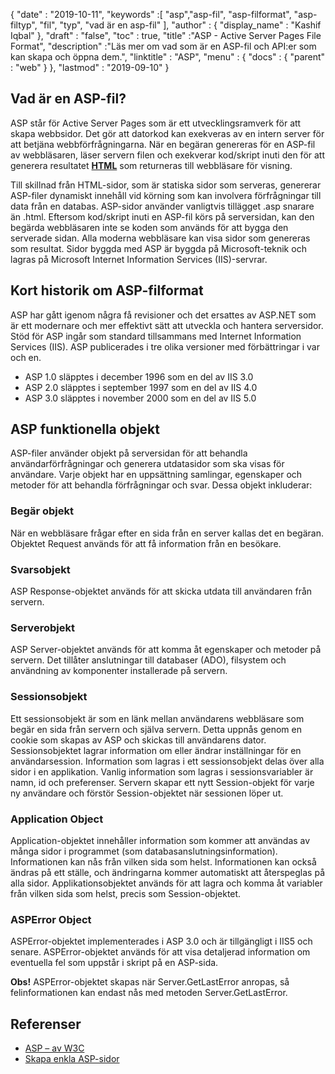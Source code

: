 {
  "date" : "2019-10-11",
  "keywords" :[ "asp","asp-fil", "asp-filformat", "asp-filtyp", "fil", "typ", "vad är en asp-fil" ],
  "author" : {
    "display_name" : "Kashif Iqbal"
},
  "draft" : "false",
  "toc" : true,
  "title" :"ASP - Active Server Pages File Format",
  "description" :"Läs mer om vad som är en ASP-fil och API:er som kan skapa och öppna dem.",
  "linktitle" : "ASP",
  "menu" : {
    "docs" : {
      "parent" : "web"
}
},
  "lastmod" : "2019-09-10"
}

## Vad är en ASP-fil?

ASP står för Active Server Pages som är ett utvecklingsramverk för att skapa webbsidor. Det gör att datorkod kan exekveras av en intern server för att betjäna webbförfrågningarna. När en begäran genereras för en ASP-fil av webbläsaren, läser servern filen och exekverar kod/skript inuti den för att generera resultatet **[HTML](/sv/web/html/)** som returneras till webbläsare för visning.

Till skillnad från HTML-sidor, som är statiska sidor som serveras, genererar ASP-filer dynamiskt innehåll vid körning som kan involvera förfrågningar till data från en databas. ASP-sidor använder vanligtvis tillägget .asp snarare än .html. Eftersom kod/skript inuti en ASP-fil körs på serversidan, kan den begärda webbläsaren inte se koden som används för att bygga den serverade sidan. Alla moderna webbläsare kan visa sidor som genereras som resultat. Sidor byggda med ASP är byggda på Microsoft-teknik och lagras på Microsoft Internet Information Services (IIS)-servrar.

## Kort historik om ASP-filformat
ASP har gått igenom några få revisioner och det ersattes av ASP.NET som är ett modernare och mer effektivt sätt att utveckla och hantera serversidor. Stöd för ASP ingår som standard tillsammans med Internet Information Services (IIS). ASP publicerades i tre olika versioner med förbättringar i var och en.

* ASP 1.0 släpptes i december 1996 som en del av IIS 3.0
* ASP 2.0 släpptes i september 1997 som en del av IIS 4.0
* ASP 3.0 släpptes i november 2000 som en del av IIS 5.0

## ASP funktionella objekt

ASP-filer använder objekt på serversidan för att behandla användarförfrågningar och generera utdatasidor som ska visas för användare. Varje objekt har en uppsättning samlingar, egenskaper och metoder för att behandla förfrågningar och svar. Dessa objekt inkluderar:

### Begär objekt

När en webbläsare frågar efter en sida från en server kallas det en begäran. Objektet Request används för att få information från en besökare.

### Svarsobjekt

ASP Response-objektet används för att skicka utdata till användaren från servern.

### Serverobjekt

ASP Server-objektet används för att komma åt egenskaper och metoder på servern. Det tillåter anslutningar till databaser (ADO), filsystem och användning av komponenter installerade på servern.

### Sessionsobjekt

Ett sessionsobjekt är som en länk mellan användarens webbläsare som begär en sida från servern och själva servern. Detta uppnås genom en cookie som skapas av ASP och skickas till användarens dator. Sessionsobjektet lagrar information om eller ändrar inställningar för en användarsession. Information som lagras i ett sessionsobjekt delas över alla sidor i en applikation. Vanlig information som lagras i sessionsvariabler är namn, id och preferenser. Servern skapar ett nytt Session-objekt för varje ny användare och förstör Session-objektet när sessionen löper ut.

### Application Object

Application-objektet innehåller information som kommer att användas av många sidor i programmet (som databasanslutningsinformation). Informationen kan nås från vilken sida som helst. Informationen kan också ändras på ett ställe, och ändringarna kommer automatiskt att återspeglas på alla sidor. Applikationsobjektet används för att lagra och komma åt variabler från vilken sida som helst, precis som Session-objektet.

### ASPError Object

ASPError-objektet implementerades i ASP 3.0 och är tillgängligt i IIS5 och senare. ASPError-objektet används för att visa detaljerad information om eventuella fel som uppstår i skript på en ASP-sida.

**Obs!** ASPError-objektet skapas när Server.GetLastError anropas, så felinformationen kan endast nås med metoden Server.GetLastError.

## Referenser

* [ASP – av W3C](https://www.w3schools.com/asp/default.asp)
* [Skapa enkla ASP-sidor](https://learn.microsoft.com/en-us/previous-versions/iis/6.0-sdk/ms524741(v=vs.90))

